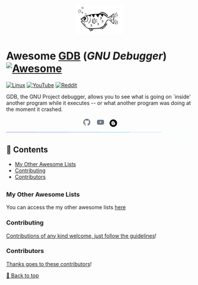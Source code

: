 <p align="center">
    <a href="https://en.wikipedia.org/wiki/GNU_Debugger">
      <img width="25%" src="https://github.com/cybersecurity-dev/cybersecurity-dev/blob/main/assets/GDB_logo.svg" />
    </a>
</p>

# Awesome [GDB](https://www.sourceware.org/gdb/) (_GNU Debugger_) [![Awesome](https://awesome.re/badge.svg)](https://awesome.re)
[![Linux](https://img.shields.io/badge/Linux-FCC624?style=for-the-badge&logo=linux&logoColor=black)](https://elixir.bootlin.com/linux/v6.17/source)
[![YouTube](https://img.shields.io/badge/YouTube-%23FF0000.svg?style=for-the-badge&logo=YouTube&logoColor=white)]() 
[![Reddit](https://img.shields.io/badge/Reddit-FF4500?style=for-the-badge&logo=reddit&logoColor=white)](https://www.reddit.com/r/debugging/new/)

GDB, the GNU Project debugger, allows you to see what is going on `inside' another program while it executes -- or what another program was doing at the moment it crashed.
<p align="center">
    <a href="https://github.com/cybersecurity-dev/"><img height="25" src="https://github.com/cybersecurity-dev/cybersecurity-dev/blob/main/assets/github.svg" alt="GitHub"></a>
    &nbsp;
    <a href="https://www.youtube.com/@CyberThreatDefence"><img height="25" src="https://github.com/cybersecurity-dev/cybersecurity-dev/blob/main/assets/youtube.svg" alt="YouTube"></a>
    &nbsp;
    <a href="https://cyberthreatdefence.com/my_awesome_lists"><img height="20" src="https://github.com/cybersecurity-dev/cybersecurity-dev/blob/main/assets/blog.svg" alt="My Awesome Lists"></a>
    <img src="https://github.com/cybersecurity-dev/cybersecurity-dev/blob/main/assets/bar.gif">
</p>

## 📖 Contents
- [My Other Awesome Lists](#my-other-awesome-lists)
- [Contributing](#contributing)
- [Contributors](#contributors)

##

### My Other Awesome Lists
You can access the my other awesome lists [here](https://cyberthreatdefence.com/my_awesome_lists)

### Contributing
[Contributions of any kind welcome, just follow the guidelines](contributing.md)!

### Contributors
[Thanks goes to these contributors](https://github.com/cybersecurity-dev/awesome-gdb/graphs/contributors)!

[🔼 Back to top](#awesome-gdb-gnu-debugger-)
